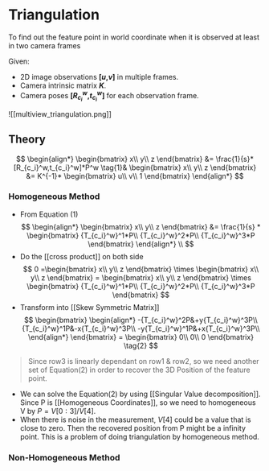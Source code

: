 # Triangulation

To find out the feature point in world coordinate when it is observed at least in two camera frames

Given:

- 2D image observations **[*u*,*v*]** in multiple frames.
- Camera intrinsic matrix ***K***.
- Camera poses **[$R_{c_i}^w$,$t_{c_i}^w$]** for each observation frame.

![[multiview_triangulation.png]]
## Theory

$$
\begin{align*} 
\begin{bmatrix}
x\\
y\\
z
\end{bmatrix} &= \frac{1}{s}*[R_{c_i}^w,t_{c_i}^w]*P^w \tag{1}&
\begin{bmatrix}
x\\
y\\
z
\end{bmatrix} &= K^{-1}*
\begin{bmatrix}
u\\
v\\
1
\end{bmatrix} 
\end{align*} 
$$
### Homogeneous Method
- From Equation (1)
$$
\begin{align*} 
\begin{bmatrix}
x\\
y\\
z
\end{bmatrix} &= \frac{1}{s} *
\begin{bmatrix}
{T_{c_i}^w}^1*P\\
{T_{c_i}^w}^2*P\\
{T_{c_i}^w}^3*P
\end{bmatrix}
\end{align*} \\
$$
- Do the [[cross product]] on both side
$$
0 =\begin{bmatrix}
x\\
y\\
z
\end{bmatrix} \times 
\begin{bmatrix}
x\\
y\\
z
\end{bmatrix} = 
\begin{bmatrix}
x\\
y\\
z
\end{bmatrix} \times
\begin{bmatrix}
{T_{c_i}^w}^1*P\\
{T_{c_i}^w}^2*P\\
{T_{c_i}^w}^3*P
\end{bmatrix}
$$
- Transform into [[Skew Symmetric Matrix]]
$$
\begin{bmatrix}
\begin{align*}
-{T_{c_i}^w}^2P&+y{T_{c_i}^w}^3P\\
{T_{c_i}^w}^1P&-x{T_{c_i}^w}^3P\\
-y{T_{c_i}^w}^1P&+x{T_{c_i}^w}^3P\\
\end{align*}
\end{bmatrix} = 
\begin{bmatrix}
0\\
0\\
0
\end{bmatrix} \tag{2}
$$
> Since row3 is linearly dependant on row1 & row2, so we need another set of Equation(2) in order to recover the 3D Position of the feature point.

- We can solve the Equation(2) by using [[Singular Value decomposition]]. Since P is [[Homogeneous Coordinates]], so we need to homogeneous V by $P=V[0:3]/V[4]$.
- When there is noise in the measurement, $V[4]$ could be a value that is close to zero. Then the recovered position from P might be a infinity point. This is a problem of doing triangulation by homogeneous method.  
### Non-Homogeneous Method